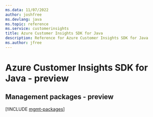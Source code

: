 ```yaml
---
ms.data: 11/07/2022
author: joshfree
ms.devlang: java
ms.topic: reference
ms.service: customerinsights
title: Azure Customer Insights SDK for Java
description: Reference for Azure Customer Insights SDK for Java
ms.author: jfree
---
```

# Azure Customer Insights SDK for Java - preview

## Management packages - preview
[!INCLUDE [mgmt-packages](customer-insights-mgmt-index.md)]
